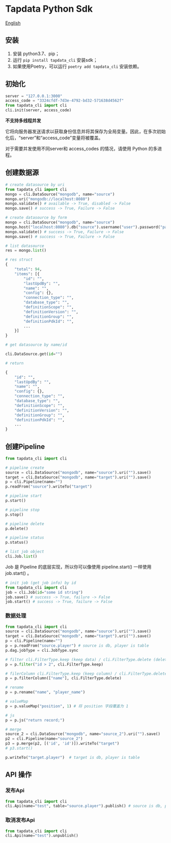 # Tapdata Python Sdk

[English](https://github.com/tapdata/tapdata/tree/master/tapshell/docs/Python-Sdk.md)

## 安装

1. 安装 python3.7、pip；
2. 运行 ```pip install tapdata_cli``` 安装sdk；
3. 如果使用Poetry，可以运行 ```poetry add tapdata_cli``` 安装依赖。

## 初始化

```python
server = "127.0.0.1:3000"
access_code = "3324cfdf-7d3e-4792-bd32-571638d4562f"
from tapdata_cli import cli
cli.init(server, access_code)
```

**不支持多线程并发**

它将向服务器发送请求以获取身份信息并将其保存为全局变量。因此，在多次初始化后，“server”和“access_code”变量将被覆盖。

对于需要并发使用不同server和 access_codes 的情况，请使用 Python 的多进程。

## 创建数据源

```python
# create datasource by uri
from tapdata_cli import cli
mongo = cli.DataSource("mongodb", name="source")
mongo.uri("mongodb://localhost:8080")
mongo.validate() # available -> True, disabled -> False
mongo.save() # success -> True, Failure -> False

# create datasource by form
mongo = cli.DataSource("mongodb", name="source")
mongo.host("localhost:8080").db("source").username("user").password("password").type("source").props("")
mongo.validate() # success -> True, Failure -> False
mongo.save() # success -> True, Failure -> False

# list datasource
res = mongo.list()

# res struct
{
    "total": 94,
    "items": [{
        "id": "",
        "lastUpdBy": "",
        "name": "",
        "config": {},
        "connection_type": "",
        "database_type": "",
        "definitionScope": "",
        "definitionVersion": "",
        "definitionGroup": "",
        "definitionPdkId": "",
        ...
    }]
}

# get datasource by name/id

cli.DataSource.get(id="")

# return

{
    "id": "",
    "lastUpdBy": "",
    "name": "",
    "config": {},
    "connection_type": "",
    "database_type": "",
    "definitionScope": "",
    "definitionVersion": "",
    "definitionGroup": "",
    "definitionPdkId": "",
    ...
}

```

## 创建Pipeline

```python
from tapdata_cli import cli

# pipeline create
source = cli.DataSource("mongodb", name="source").uri("").save()
target = cli.DataSource("mongodb", name="target").uri("").save()
p = cli.Pipeline(name="")
p.readFrom("source").writeTo("target")

# pipeline start
p.start()

# pipeline stop
p.stop()

# pipeline delete
p.delete()

# pipeline status
p.status()

# list job object
cli.Job.list()
```

Job 是 Pipeline 的底层实现，所以你可以像使用 pipeline.start() 一样使用 job.start() 。

```python
# init job (get job info) by id
from tapdata_cli import cli
job = cli.Job(id="some id string")
job.save() # success -> True, failure -> False
job.start() # success -> True, failure -> False
```

### 数据处理

```python
from tapdata_cli import cli
source = cli.DataSource("mongodb", name="source").uri("").save()
target = cli.DataSource("mongodb", name="target").uri("").save()
p = cli.Pipeline(name="")
p = p.readFrom("source.player") # source is db, player is table
p.dag.jobType = cli.JobType.sync

# filter cli.FilterType.keep (keep data) / cli.FilterType.delete (delete data)
p = p.filter("id > 2", cli.FilterType.keep)

# filerColumn cli.FilterType.keep (keep column) / cli.FilterType.delete (delete column)
p = p.filterColumn(["name"], cli.FilterType.delete)

# rename
p = p.rename("name", "player_name")

# valueMap
p = p.valueMap("position", 1) # 将 position 字段覆盖为 1

# js
p = p.js("return record;")

# merge
source_2 = cli.DataSource("mongodb", name="source_2").uri("").save()
p2 = cli.Pipeline(name="source_2")
p3 = p.merge(p2, [('id', 'id')]).writeTo("target")
# p3.start()

p.writeTo("target.player")  # target is db, player is table
```

## API 操作

### 发布Api

```python
from tapdata_cli import cli
cli.Api(name="test", table="source.player").publish() # source is db, player is table
```

### 取消发布Api

```python
from tapdata_cli import cli
cli.Api(name="test").unpublish()
```
